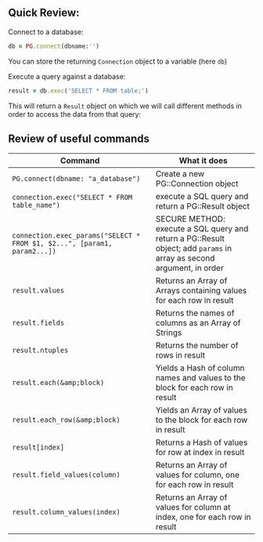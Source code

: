 ## Quick Review:

Connect to a database:
```ruby
db = PG.connect(dbname:'')
```
You can store the returning `Connection` object to a variable (here `db`)

Execute a query against a database:
```ruby
result = db.exec('SELECT * FROM table;')
```
This will return a `Result` object on which we will call different methods in order to access the data from that query:

## Review of useful commands

| Command                                     | What it does                                                                  |
|---------------------------------------------|-------------------------------------------------------------------------------|
| `PG.connect(dbname: "a_database")`            | Create a new PG::Connection object                                            |
| `connection.exec("SELECT * FROM table_name")` | execute a SQL query and return a PG::Result object                            |
| `connection.exec_params("SELECT * FROM $1, $2...", [param1, param2...])` | SECURE METHOD: execute a SQL query and return a PG::Result object; add `params` in array as second argument, in order                            |
| `result.values`                              | Returns an Array of Arrays containing values for each row in result|
| `result.fields`                               | Returns the names of columns as an Array of Strings                           |
| `result.ntuples`                              | Returns the number of rows in result|
| `result.each(&amp;block)`                     | Yields a Hash of column names and values to the block for each row in result|
| `result.each_row(&amp;block)`                 | Yields an Array of values to the block for each row in result|
| `result[index]`                               | Returns a Hash of values for row at index in result |
| `result.field_values(column)`                 | Returns an Array of values for column, one for each row in result  |
| `result.column_values(index)`                 | Returns an Array of values for column at index, one for each row in result |
